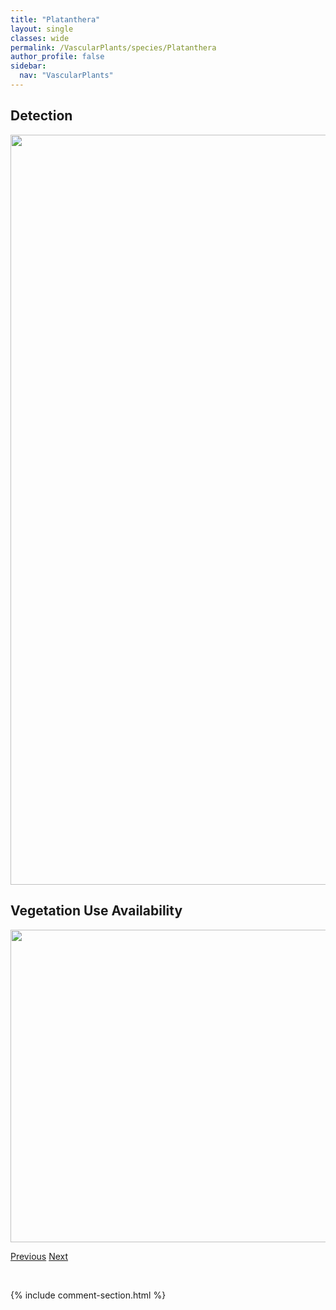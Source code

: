 ```yaml
---
title: "Platanthera"
layout: single
classes: wide
permalink: /VascularPlants/species/Platanthera
author_profile: false
sidebar:
  nav: "VascularPlants"
---
```


<h2>Detection</h2>

<a href="https://drive.google.com/uc?export=view&id=1C5mqqUtICYvx2IyrRE_LZcsFUpNb1wOM">
<img src="https://drive.google.com/uc?export=view&id=1C5mqqUtICYvx2IyrRE_LZcsFUpNb1wOM" height = "1200" width = "800">
</a>


<h2>Vegetation Use Availability</h2>

<a href="https://drive.google.com/uc?export=view&id=1ZroWec4nwpAwDa0fcVs5Jdd1vYwdDLqI">
<img src="https://drive.google.com/uc?export=view&id=1ZroWec4nwpAwDa0fcVs5Jdd1vYwdDLqI" height = "500" width = "1000">
</a>


<a href="/DevelopmentWebsite/VascularPlants/species/PlantagoPatagonica" class="pagination--pager" title="Plantago patagonica">Previous</a> <a href="/DevelopmentWebsite/VascularPlants/species/PlatantheraAquilonisHuronensis" class="pagination--pager" title="Platanthera aquilonis/huronensis">Next</a>

<p>&nbsp;</p>

{% include comment-section.html %}
